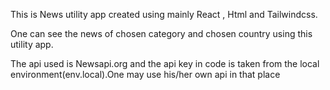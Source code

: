 This is News utility app created using mainly React , Html and Tailwindcss.

One can see the news of chosen category and chosen country using this utility app.

The api used is Newsapi.org and the api key in code is taken from the local environment(env.local).One may use his/her own api in that place














